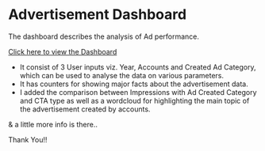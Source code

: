 # Advertisement Dashboard

The dashboard describes the analysis of Ad performance.

[Click here to view the Dashboard](https://rishabh-kanojia.shinyapps.io/AdDash/)

- It consist of 3 User inputs viz. Year, Accounts and Created Ad Category, which can be used to analyse the data on various parameters.
- It has counters for showing major facts about the advertisement data.
- I added the comparison between Impressions with Ad Created Category and CTA type as well as a wordcloud for highlighting the main topic of the advertisement created by accounts.

& a little more info is there..  

Thank You!!
